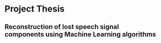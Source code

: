 
# Project Thesis
## Reconstruction of lost speech signal components using Machine Learning algorithms

